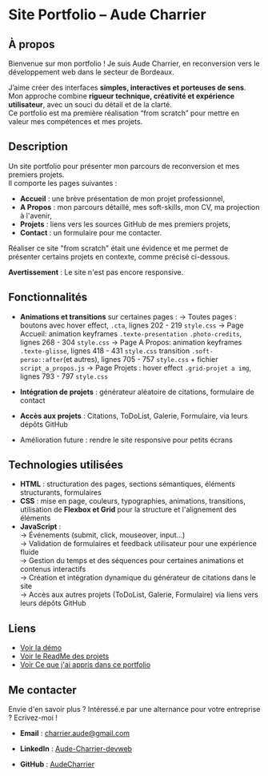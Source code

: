 # Site Portfolio – Aude Charrier

## À propos
Bienvenue sur mon portfolio !
Je suis Aude Charrier, en reconversion vers le développement web dans le secteur de Bordeaux.  

J’aime créer des interfaces **simples, interactives et porteuses de sens**.  
Mon approche combine **rigueur technique, créativité et expérience utilisateur**, avec un souci du détail et de la clarté.  
Ce portfolio est ma première réalisation “from scratch” pour mettre en valeur mes compétences et mes projets.

## Description
Un site portfolio pour présenter mon parcours de reconversion et mes premiers projets.  
Il comporte les pages suivantes :
- **Accueil** : une brève présentation de mon projet professionnel,
- **A Propos** : mon parcours détaillé, mes soft-skills, mon CV, ma projection à l'avenir,
- **Projets**  : liens vers les sources GitHub de mes premiers projets,  
- **Contact** : un formulaire pour me contacter.  

Réaliser ce site "from scratch" était une évidence et me permet de présenter certains projets en contexte, comme précisé ci-dessous.

**Avertissement** : Le site n'est pas encore responsive.

## Fonctionnalités
- **Animations et transitions** sur certaines pages :
    → Toutes pages : boutons avec hover effect, `.cta`, lignes 202 - 219 `style.css`
    → Page Accueil:  animation keyframes `.texte-presentation` `.photo-credits`, lignes 268 - 304 `style.css`
    → Page A Propos: animation keyframes `.texte-glisse`, lignes 418 - 431 `style.css`
                    transition `.soft-perso::after`(et autres), lignes 705 - 757 `style.css` + fichier `script_a_propos.js`
    → Page Projets : hover effect `.grid-projet a img`, lignes 793 - 797 `style.css`

- **Intégration de projets** : générateur aléatoire de citations, formulaire de contact
- **Accès aux projets** : Citations, ToDoList, Galerie, Formulaire, via leurs dépôts GitHub

- Amélioration future : rendre le site responsive pour petits écrans

## Technologies utilisées
- **HTML** : structuration des pages, sections sémantiques, éléments structurants, formulaires
- **CSS** : mise en page, couleurs, typographies, animations, transitions, utilisation de **Flexbox et Grid** pour la structure et l'alignement des éléments  
- **JavaScript** :  
    → Événements (submit, click, mouseover, input…)  
    → Validation de formulaires et feedback utilisateur pour une expérience fluide  
    → Gestion du temps et des séquences pour certaines animations et contenus interactifs  
    → Création et intégration dynamique du générateur de citations dans le site  
    → Accès aux autres projets (ToDoList, Galerie, Formulaire) via liens vers leurs dépôts GitHub

## Liens
- [Voir la démo](https://audecharrier.github.io/Portfolio/) 
- [Voir le ReadMe des projets](./projets/Portfolio_ReadMe.md) 
- [Voir Ce que j'ai appris dans ce portfolio](./pdf/Les_commandements_du_codeur.pdf)

## Me contacter
Envie d'en savoir plus ? Intéressé.e par une alternance pour votre entreprise ? Ecrivez-moi !
- **Email** : [charrier.aude@gmail.com](mailto:charrier.aude@gmail.com)  
- **LinkedIn** : [Aude-Charrier-devweb](https://www.linkedin.com/in/aude-charrier-devweb/)  

- **GitHub** : [AudeCharrier](https://github.com/AudeCharrier/)
